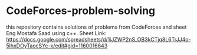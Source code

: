 # CodeForces-problem-solving
this repository contains solutions of problems from CodeForces and sheet Eng Mostafa Saad using c++.
Sheet Link:
https://docs.google.com/spreadsheets/d/1iJZWP2nS_OB3kCTjq8L6TrJJ4o-5lhxDOyTaocSYc-k/edit#gid=1160016643
